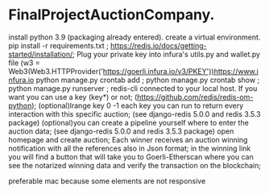 # FinalProjectAuctionCompany.
install python 3.9 (packaging already entered).
create a virtual environment.
pip install -r requirements.txt ;
https://redis.io/docs/getting-started/installation/;
Plug your private key into infura's utils.py and wallet.py file (w3 = Web3(Web3.HTTPProvider('https://goerli.infura.io/v3/PKEY'))https://www.infura.io
python manage.py crontab add ;
python manage.py crontab show ;  
python manage.py runserver ;
redis-cli connected to your local host. If you want you can use  a key (key*) or not; (https://github.com/redis/redis-om-python);
(optional)lrange key 0 -1 each key you can run to return every interaction with this specific auction; (see django-redis 5.0.0 and redis 3.5.3 package)
(optional)you can create a pipeline yourself where to enter the auction data; (see django-redis 5.0.0 and redis 3.5.3 package)
open homepage and create auction;
Each winner receives an auction winning notification with all the references also in Json format;
in the winning link you will find a button that will take you to Goerli-Etherscan where you can see the notarized winning data and verify the transaction on the blockchain;

preferable mac  because some elements are not responsive
